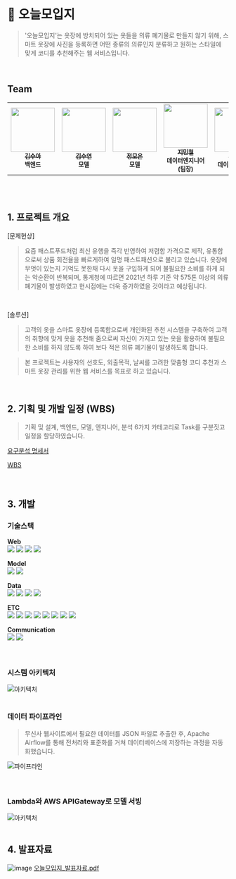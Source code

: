 # 🧣 오늘모입지
> '오늘모입지'는 옷장에 방치되어 있는 옷들을 의류 폐기물로 만들지 않기 위해, 스마트 옷장에 사진을 등록하면 어떤 종류의 의류인지 분류하고 원하는 스타일에 맞게 코디를 추천해주는 웹 서비스입니다.
<br/>

## Team
<table>
  <tbody>
    <tr>
      <td align="center"><a href="https://github.com/whatevereyewant"><img src="https://avatars.githubusercontent.com/u/145940008?v=4" width="100px;" alt=""/><br /><sub><b>김수아</b></sub></a><br /><sub><b>백엔드</b></sub><br /></td>
      <td align="center"><a href="https://github.com/suddy78"><img src="https://avatars.githubusercontent.com/u/113496210?v=4" width="100px;" alt=""/><br /><sub><b>김수연</b></sub></a><br /><sub><b>모델</b></sub><br /></td>
      <td align="center"><a href="https://github.com/jmeagnes"><img src="https://avatars.githubusercontent.com/u/151423959?v=4" width="100px;" alt=""/><br /><sub><b>정모은</b></sub></a><br /><sub><b>모델</b></sub><br /></td>
      <td align="center"><a href="https://github.com/jiminchur"><img src="https://avatars.githubusercontent.com/u/145955453?v=4" width="100px;" alt=""/><br /><sub><b>지민철</b></sub></a><br /><sub><b>데이터엔지니어(팀장)</b></sub><br /></td>
      <td align="center"><a href="https://github.com/ohyu628"><img src="https://avatars.githubusercontent.com/u/154876483?v=4" width="100px;" alt=""/><br /><sub><b>오유빈</b></sub></a><br /><sub><b>데이터엔지니어</b></sub><br /></td>
      <td align="center"><a href="https://github.com/jaechoi97"><img src="https://avatars.githubusercontent.com/u/145918829?v=4" width="100px;" alt=""/><br /><sub><b>최재웅</b></sub></a><br /><sub><b>데이터분석</b></sub><br /></td>
    </tr>
  </tbody>
</table>
<br/>
<br/>

## 1. 프로젝트 개요
[문제현상]

> 요즘 패스트푸드처럼 최신 유행을 즉각 반영하여 저렴함 가격으로 제작, 유통함으로써 상품 회전율을 빠르게하여 일명 패스트패션으로 불리고 있습니다. 옷장에 무엇이 있는지 기억도 못한채 다시 옷을 구입하게 되어 불필요한 소비를 하게 되는 악순환이 반복되며, 통계청에 따르면 2021년 하루 기준 약 575톤 이상의 의류 폐기물이 발생하였고 현시점에는 더욱 증가하였을 것이라고 예상됩니다.
<br/>

[솔루션]
> 고객의 옷을 스마트 옷장에 등록함으로써 개인화된 추천 시스템을 구축하여 고객의 취향에 맞게 옷을 추천해 줌으로써 자신이 가지고 있는 옷을 활용하여 불필요한 소비를 하지 않도록 하여 보다 적은 의류 폐기물이 발생하도록 합니다.

> 본 프로젝트는 사용자의 선호도, 외출목적, 날씨를 고려한 맞춤형 코디 추천과 스마트 옷장 관리를 위한 웹 서비스를 목표로 하고 있습니다.
<br/>

## 2. 기획 및 개발 일정 (WBS)
> 기획 및 설계, 백엔드, 모델, 엔지니어, 분석 6가지 카테고리로 Task를 구분짓고 일정을 할당하였습니다.
>
[요구분석 명세서](https://docs.google.com/document/d/1GnTlrJgWTk3o4aaLqI1ZXnLC5DrBan0ntmjrJnWubdo/edit)

[WBS](https://docs.google.com/spreadsheets/d/1FakvPad7NTO7V1t1Nr_8PB-BNMYLDHi1/edit#gid=1543558811)
<br/>
<br/>
<br/>

## 3. 개발
### 기술스택
**Web**<br>
<img src="https://img.shields.io/badge/springboot-6DB33F?style=for-the-badge&logo=springboot&logoColor=white">
<img src="https://img.shields.io/badge/css-1572B6?style=for-the-badge&logo=css3&logoColor=white">
<img src="https://img.shields.io/badge/html5-E34F26?style=for-the-badge&logo=html5&logoColor=white">
<img src="https://img.shields.io/badge/javascript-F7DF1E?style=for-the-badge&logo=javascript&logoColor=black">

**Model**<br>
<img src="https://img.shields.io/badge/googlecolab-F9AB00?style=for-the-badge&logo=googlecolab&logoColor=black">
<img src="https://img.shields.io/badge/aws rekognition-569A31?style=for-the-badge&logo=&logoColor=black">

**Data**<br>
<img src="https://img.shields.io/badge/amazons3-569A31?style=for-the-badge&logo=amazons3&logoColor=black">
<img src="https://img.shields.io/badge/airflow-017CEE?style=for-the-badge&logo=apacheairflow&logoColor=black">
<img src="https://img.shields.io/badge/mariadb-003545?style=for-the-badge&logo=mariadb&logoColor=black">
<img src="https://img.shields.io/badge/selenium-43B02A?style=for-the-badge&logo=selenium&logoColor=black">

**ETC**<br>
<img src="https://img.shields.io/badge/linux-FCC624?style=for-the-badge&logo=linux&logoColor=black">
<img src="https://img.shields.io/badge/ec2-FF9900?style=for-the-badge&logo=amazonec2&logoColor=black">
<img src="https://img.shields.io/badge/apigateway-FF4F8B?style=for-the-badge&logo=amazonapigateway&logoColor=black">
<img src="https://img.shields.io/badge/lambda-FF9900?style=for-the-badge&logo=awslambda&logoColor=black">
<img src="https://img.shields.io/badge/prometheus-E6522C?style=for-the-badge&logo=prometheus&logoColor=black">
<img src="https://img.shields.io/badge/grafana-F46800?style=for-the-badge&logo=grafana&logoColor=black">
<img src="https://img.shields.io/badge/docker-2496ED?style=for-the-badge&logo=docker&logoColor=black">
<img src="https://img.shields.io/badge/ubuntu-E95420?style=for-the-badge&logo=ubuntu&logoColor=black">

**Communication**<br>
<img src="https://img.shields.io/badge/github-181717?style=for-the-badge&logo=github&logoColor=white">
<img src="https://img.shields.io/badge/slack-4A154B?style=for-the-badge&logo=slack&logoColor=white">
<br/>
<br/>
<br/>



### 시스템 아키텍처
![아키텍처](/img/아키텍처.png)
<br/>
<br/>


### 데이터 파이프라인
> 무신사 웹사이트에서 필요한 데이터를 JSON 파일로 추출한 후, Apache Airflow를 통해 전처리와 표준화를 거쳐 데이터베이스에 저장하는 과정을 자동화했습니다.

![파이프라인](/img/데이터파이프라인.png)
<br/>
<br/>
<br/>

### Lambda와 AWS APIGateway로 모델 서빙
![아키텍처](/img/webserving01.png)
<br/>
<br/>

## 4. 발표자료
![image](https://github.com/user-attachments/assets/3718fcda-5eae-46e7-9daa-1919f56e0a3a)
[오늘모입지_발표자료.pdf](https://github.com/user-attachments/files/16828950/default.pdf)


